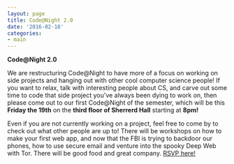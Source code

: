 ```yaml
---
layout: page
title: Code@Night 2.0
date: '2016-02-18'
categories:
- main
---
```

**Code@Night 2.0**

We are restructuring Code@Night to have more of a focus on working on side projects and hanging out with other cool computer science people! If you want to relax, talk with interesting people about CS, and carve out some time to code that side project you've always been dying to work on, then please come out to our first Code@Night of the semester, which will be this **Friday the 19th** on the **third floor of Sherrerd Hall** starting at **8pm!**

Even if you are not currently working on a project, feel free to come by to check out what other people are up to! There will be workshops on how to make your first web app, and now that the FBI is trying to backdoor our phones, how to use secure email and venture into the spooky Deep Web with Tor. There will be good food and great company. [RSVP here!](https://www.facebook.com/events/222924111385051/)